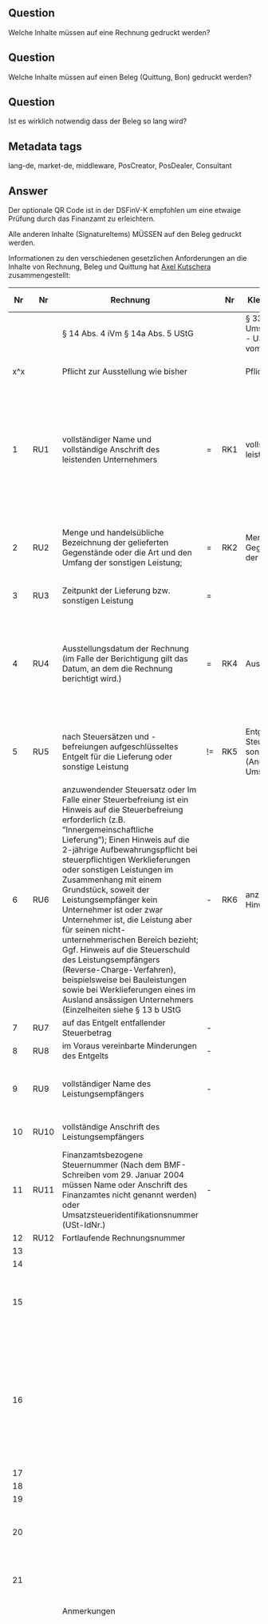 ## Question

Welche Inhalte müssen auf eine Rechnung gedruckt werden?

## Question

Welche Inhalte müssen auf einen Beleg (Quittung, Bon) gedruckt werden?

## Question

Ist es wirklich notwendig dass der Beleg so lang wird?

## Metadata tags

lang-de, market-de, middleware, PosCreator, PosDealer, Consultant

## Answer

Der optionale QR Code ist in der DSFinV-K empfohlen um eine etwaige Prüfung durch das Finanzamt zu erleichtern.

Alle anderen Inhalte (SignatureItems) MÜSSEN auf den Beleg gedruckt werden.

Informationen zu den verschiedenen gesetzlichen Anforderungen an die Inhalte von Rechnung, Beleg und Quittung hat [Axel Kutschera](https://github.com/AxelKutschera) zusammengestellt: 

| Nr   | Nr   | Rechnung                                                     |      | Nr   | Kleinbetragsrechnungen  < EUR 250,-                          |      | Nr   | Grundaufzeichnungen  (Einzelaufzeichnung)                    |      | Nr   | Beleg                                                        |      | Nr   | Beleg                                                        |      | Nr   | Beleg                                                        |      | Nr   | Quittung                                                     |
| ---- | ---- | ------------------------------------------------------------ | ---- | ---- | ------------------------------------------------------------ | ---- | ---- | ------------------------------------------------------------ | ---- | ---- | ------------------------------------------------------------ | ---- | ---- | ------------------------------------------------------------ | ---- | ---- | ------------------------------------------------------------ | ---- | ---- | ------------------------------------------------------------ |
|      |      | §  14 Abs. 4 iVm § 14a Abs. 5 UStG                           |      |      | §  33 Umsatzsteuerdurchführungsverordnung - UStDV und siehe BMF-Schreiben vom  18.10.2006 |      |      | AEAO  zu § 146 Kap. 2.1.2. und 2.1.3                         |      |      | §  6 KassenSichV                                             |      |      | AEAO  zu 146a AO                                             |      |      | DSFinV-K  v2.0 Anhang I Kap. 2. (freiwillig)                 |      |      | AO  (bzw. BGB)                                               |
| x^x  |      | Pflicht  zur Ausstellung wie bisher                          |      |      | Pflicht  zur Ausstellung wie bisher                          |      |      | Pflicht  ab 1.1.2020                                         |      |      | Pflicht  ab Verwendung einer TSE                             |      |      | Pflicht  ab Verwendung einer TSE                             |      |      | Pflicht  ab Verwendung einer TSE                             |      |      | Pflicht  ab Verwendung einer TSE                             |
| 1    | RU1  | vollständiger  Name und vollständige Anschrift des leistenden Unternehmers | =    | RK1  | vollständiger  Name und Anschrift des leistenden Unternehmers |      |      |                                                              | =    | BK1  | vollständiger  Namen und die vollständige Anschrift des leistenden Unternehmers | =    | BA1  | Den  vollständigen Namen und die vollständige Anschrift des leistenden  Unternehmers (vgl. § 6 Nr. 1 KassenSichV). Aus Vereinfachungsgründen genügen  die Angaben aus § 31 Abs. 2 UStDV (UStAE Abschnitt 14.5 Abs. 2) | =    |      |                                                              |      |      |                                                              |
| 2    | RU2  | Menge  und handelsübliche Bezeichnung der gelieferten Gegenstände oder die Art und  den Umfang der sonstigen Leistung; | =    | RK2  | Menge  und Art der gelieferten Gegenstände oder Art und den Umfang der sonstigen  Leistung | <    | G2   | verkaufte,  eindeutig bezeichnete Artikel; sowie die verkaufte Menge bzw. Anzahl | =    | BK2  | Menge  und die Art der gelieferten Gegenstände oder den Umfang und die Art der  sonstigen Leistung | =    | BA2  | Menge  und Art der gelieferten Gegenstände oder den Umfang und die Art der sonstigen  Leistung (vgl. auch AEAO zu § 146, Nr. 2.1.3) | =    |      |                                                              | >    | QU2  | Zweck  der Zahlung                                           |
| 3    | RU3  | Zeitpunkt  der Lieferung bzw. sonstigen Leistung             | =    |      |                                                              | >    | G3   | Datum  und Zeitpunkt des Umsatzes                            |      |      |                                                              |      |      |                                                              |      |      |                                                              |      |      |                                                              |
| 4    | RU4  | Ausstellungsdatum  der Rechnung     (im Falle der Berichtigung gilt das Datum, an dem die Rechnung berichtigt  wird.) | =    | RK4  | Ausstellungsdatum  der Rechnung                              |      |      |                                                              |      | BK4  | Datum  der Belegausstellung und den Zeitpunkt des Vorgangbeginns im Sinne des § 2  Satz 2 Nummer     Zeitpunkt der Vorgangsbeendigung im Sinne des § 2 Satz 2 Nummer 6 |      | BA4  | Datum  der Belegausstellung und den Zeitpunkt des Vorgangbeginns sowie den Zeitpunkt  der Vorgangsbeendigung (vgl. AEAO zu § 146a, Nr. 3.6.3 „Zeitpunkt des  Vorgangsbeginns bzw. der Vorgangsbeendigung“) |      |      |                                                              |      | QU4  | Ort  und das Datum des Erhalts der Leistung oder Zahlung     |
| 5    | RU5  | nach  Steuersätzen und -befreiungen aufgeschlüsseltes Entgelt für die Lieferung  oder sonstige Leistung | !=   | RK5  | Entgelt  und den darauf entfallenden Steuerbetrag für die Lieferung oder sonstige  Leistung in einer Summe (Angabe des Bruttoentgelts inkl. Umsatzsteuer) | <    | G5   | endgültiger  Einzelverkaufspreis                             | +    | BK5  | Entgelt  und den darauf entfallenden Steuerbetrag für die Lieferung oder sonstige  Leistung in einer Summe | +    | BA5  | Entgelt  und den darauf entfallenden Steuerbetrag für die Lieferung oder sonstige  Leistung in einer Summe | +    |      |                                                              |      | QU5  | Die  Höhe des Betrages in Zahlen und in Worten; Der Nettowert des Betrages sowie  der Mehrwertsteuersatz |
| 6    | RU6  | anzuwendender  Steuersatz oder      Im Falle einer Steuerbefreiung ist ein Hinweis auf die Steuerbefreiung  erforderlich (z.B. ”Innergemeinschaftliche Lieferung”);     Einen Hinweis auf die 2-jährige Aufbewahrungspflicht bei steuerpflichtigen  Werklieferungen oder sonstigen Leistungen im Zusammenhang mit einem  Grundstück, soweit der Leistungsempfänger kein Unternehmer ist oder zwar  Unternehmer ist, die Leistung aber für seinen nicht-unternehmerischen Bereich  bezieht;     Ggf. Hinweis auf die Steuerschuld des Leistungsempfängers  (Reverse-Charge-Verfahren), beispielsweise bei Bauleistungen sowie bei  Werklieferungen eines im Ausland ansässigen Unternehmers (Einzelheiten siehe  § 13 b UStG | -    | RK6  | anzuwendender  Steuersatz oder Hinweis auf eine Steuerbefreiung | >    | G6   | dazugehörige  Umsatzsteuersatz                               | =    |      | anzuwendender  Steuersatz oder im Fall einer Steuerbefreiung einen Hinweis darauf, dass für  die Lieferung oder sonstige Leistung eine Steuerbefreiung gilt | =    | BA6  | anzuwendenden  Steuersatz oder im Fall einer Steuerbefreiung einen Hinweis darauf, dass für  die Lieferung oder sonstige Leistung eine Steuerbefreiung gilt. | =    |      |                                                              |      |      |                                                              |
| 7    | RU7  | auf  das Entgelt entfallender Steuerbetrag                   | -    |      |                                                              |      | G7   | dazugehörige  Umsatzsteuerbetrag                             |      |      |                                                              |      |      |                                                              |      |      |                                                              |      |      |                                                              |
| 8    | RU8  | im  Voraus vereinbarte Minderungen des Entgelts              | -    |      |                                                              | =    | G8   | vereinbarte  Preisminderungen                                | =    |      |                                                              | =    |      |                                                              | =    |      |                                                              |      |      |                                                              |
| 9    | RU9  | vollständiger  Name des Leistungsempfängers                  | -    |      |                                                              | >    | G9   | Name  des Vertragspartners                                   |      |      |                                                              |      |      |                                                              |      |      |                                                              |      | QU9  | vollständiger  Name des Leistungsempfängers = Name des Zahlenden |
| 10   | RU10 | vollständige  Anschrift des Leistungsempfängers              |      |      |                                                              |      |      |                                                              |      |      |                                                              |      |      |                                                              |      |      |                                                              |      | QU10 | vollständige  Anschrift des      Leistungsempfängers         |
| 11   | RU11 | Finanzamtsbezogene  Steuernummer (Nach dem BMF-Schreiben vom 29. Januar 2004 müssen Name oder  Anschrift des Finanzamtes nicht genannt werden) oder  Umsatzsteueridentifikationsnummer (USt-IdNr.) | -    |      |                                                              |      |      |                                                              |      |      |                                                              |      |      |                                                              |      |      |                                                              |      |      |                                                              |
| 12   | RU12 | Fortlaufende  Rechnungsnummer                                |      |      |                                                              |      |      |                                                              |      |      |                                                              |      |      |                                                              |      |      |                                                              |      |      |                                                              |
| 13   |      |                                                              |      |      |                                                              |      | G13  | Zahlungsart                                                  |      |      |                                                              |      |      |                                                              |      |      |                                                              |      |      |                                                              |
| 14   |      |                                                              |      |      |                                                              |      |      |                                                              |      |      |                                                              | <    | BA14 | Betrag je  Zahlungsart                                       |      |      |                                                              |      |      |                                                              |
| 15   |      |                                                              |      |      |                                                              |      |      |                                                              |      | BK15 | Transaktionsnummer  im Sinne des § 2 Satz 2 Nummer 2         |      | BA15 | Transaktionsnummer  i. S. d. § 2 Satz 2 Nummer 2 KassenSichV (vgl. AEAO zu § 146a, Nr. 3.5) |      |      |                                                              |      |      |                                                              |
| 16   |      |                                                              |      |      |                                                              |      |      |                                                              |      | BK16 | Seriennummer  des elektronischen Aufzeichnungssystems oder die Seriennummer des  Sicherheitsmoduls. |      | BA16 | Seriennummer  des elektronischen Aufzeichnungssystems oder die Seriennummer des  Sicherheitsmoduls.     Auf dem Beleg ist die nach § 2 Satz 2 Nr. 8 KassenSichV protokollierte  Seriennummer anzugeben (vgl. AEAO zu § 146a, Nrn. 3.6.1, 3.6.2). |      |      |                                                              |      |      |                                                              |
| 17   |      |                                                              |      |      |                                                              |      |      |                                                              |      |      |                                                              |      | BA17 | Signaturzähler                                               |      |      |                                                              |      |      |                                                              |
| 18   |      |                                                              |      |      |                                                              |      |      |                                                              |      |      |                                                              |      | BA18 | Prüfwert                                                     |      |      |                                                              |      |      |                                                              |
| 19   |      |                                                              |      |      |                                                              |      |      |                                                              |      |      |                                                              |      |      |                                                              |      | BD19 | QR-Code                                                      |      |      |                                                              |
| 20   |      |                                                              |      |      |                                                              |      |      |                                                              |      |      |                                                              |      |      |                                                              |      | BD20 | Datum  der ersten Bestellung bei getrennter Bestell-Rechnungsverarbeitung      (DSFinV-K 2.7.2) |      |      |                                                              |
| 21   |      |                                                              |      |      |                                                              |      |      |                                                              |      |      |                                                              |      |      |                                                              |      |      |                                                              |      | QU21 | Die  Unterschrift und der Firmenstempel des Empfängers der Zahlung |
|      |      |                                                              |      |      |                                                              |      |      |                                                              |      |      |                                                              |      |      |                                                              |      |      |                                                              |      |      |                                                              |
|      |      | Anmerkungen                                                  |      |      |                                                              |      |      |                                                              |      |      |                                                              |      |      |                                                              |      |      |                                                              |      |      |                                                              |
|      |      |                                                              |      |      |                                                              |      | GAa  | Die  Möglichkeit zum Ausweis des Steuerbetrags in einer Summe nach § 32 UStDV in  der Rechnung und die Zusammenfassung des Entgelts und des darauf entfallenden  Steuerbetrags in einer Summe nach § 33 Satz 1 Nr. 4 UStDV in der Rechnung  bleiben unbenommen. |      | BKa  | Die  Angaben auf einem Beleg müssen für jedermann ohne maschinelle Unterstützung  lesbar sein. Ein Beleg kann in Papierform oder mit Zustimmung des  Belegempfängers elektronisch in einem standardisierten Datenformat ausgegeben  werden. |      | BAa  | Erfordert  ein Geschäftsvorfall (vgl. AEAO zu § 146a, Nr. 1.7) nicht die Erstellung  einer Rechnung i. S. d. § 14 UStG, sondern einen sonstigen Beleg (z.B.  Lieferschein), wird nicht beanstandet, wenn dieser Beleg nicht den unter § 6  Satz 1 Nr. 5 KassenSichV geforderten Steuerbetrag enthält. |      | BDa  | DSFinV-K  2.7.2: Der Start-Zeitpunkt der ersten Transaktion „Bestellung“ muss  zusätzlich auf dem Bon abgedruckt werden |      | QUa  | AEAO  § 146a 6.10 Die Befreiung von der Belegausgabepflicht nach § 146a Abs. 2 AO  entbindet den Unternehmer nicht von dem Anspruch des Kunden auf die  Ausstellung einer Quittung (§ 368 BGB). |
|      |      |                                                              |      |      |                                                              |      | GAb  | Eine  Verpflichtung zur einzelnen Verbuchung (im Gegensatz zur Aufzeichnung) eines  jeden Geschäftsvorfalls besteht nicht. |      |      |                                                              |      |      |                                                              |      |      |                                                              |      | QUb  | Quercheck:     Zusätzlich zu Quittungen müssen Rechnungen beinhalten     Steuernummer     Lieferdatum / Leistungsdatum     Rechnungsnummer |
|      |      |                                                              |      |      |                                                              |      | GAc  | Werden  der Art nach gleiche Waren mit demselben Einzelverkaufspreis in einer  Warengruppe zusammengefasst, wird dies nicht beanstandet, sofern die  verkaufte Menge bzw. Anzahl ersichtlich bleibt. |      |      |                                                              |      |      |                                                              |      |      |                                                              |      | QUc  | Rechnung  als Quittung mit Vermerk „Betrag erhalten“         |
|      |      |                                                              |      |      |                                                              |      | GAd  | Dies  gilt entsprechend für Dienstleistungen.                |      |      |                                                              |      |      |                                                              |      |      |                                                              |      |      |                                                              |
|      |      |                                                              |      |      |                                                              |      | GAe  | Ausnahmen  aus Zumutbarkeitsgesichtspunkten siehe 2.2.       |      |      |                                                              |      |      |                                                              |      |      |                                                              |      |      |                                                              |

Diese Zusammenstellung steht auch als  [PDF Download](../images/20191122-ft-Belegmerkmale-DE-v0.5.pdf)  zur Verfügung